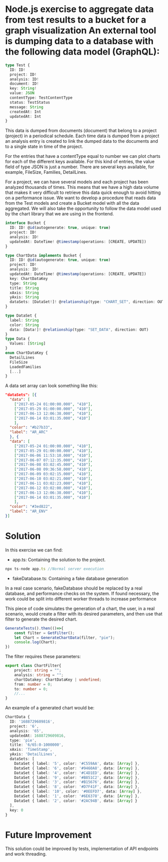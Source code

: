 # Node.js exercise to aggregate data from test results to a bucket for a graph visualization An external tool is dumping data to a database with the following data model (GraphQL):

```ts
type Test {
  ID: ID!
  project: ID!
  analysis: ID!
  document: ID!
  key: String!
  value: JSON
  contentType: TestContentType
  status: TestStatus
  message: String
  createdAt: Int
  updatedAt: Int
}
```

This data is dumped from documents (document) that belong to a project (project) in a periodical schedule. Each time data is dumped from a project an analysis entry is created to link the dumped data to the documents and to a single state in time of the project.

For the entries that have a contentType equal to number we can plot charts for each of the different keys available. For this kind of entries, the value field of type JSON is just a number. There are several keys available, for example, FileSize, Families, DetailLines. 

For a project, we can have several models and each project has been analyzed thousands of times. This means that we have a high data volume that makes it very difficult to retrieve this data quick enough to avoid hitting on a performance issue. We want to develop a procedure that reads data from the Test models and create a Bucket model with all the data aggregated. We will also take the opportunity to follow the data model used by the chart library that we are using in the frontend. 

```ts
interface Bucket {
  ID: ID! @id(autogenerate: true, unique: true)
  project: ID!
  analysis: ID!
  updatedAt: DateTime! @timestamp(operations: [CREATE, UPDATE])
}

type ChartData implements Bucket {
  ID: ID! @id(autogenerate: true, unique: true)
  project: ID!
  analysis: ID!
  updatedAt: DateTime! @timestamp(operations: [CREATE, UPDATE])
  key: ChartDataKey
  type: String
  title: String
  xAxis: String
  yAxis: String
  dataSets: [DataSet!]! @relationship(type: "CHART_SET", direction: OUT)
}

```

```ts
type DataSet {
  label: String
  color: String
  data: [Data!]! @relationship(type: "SET_DATA", direction: OUT)
}
type Data {
  Values: [String]
}
enum ChartDataKey {
  DetailLines
  FileSize
  LoadedFamilies
  [...]
}
```
A data set array can look something like this:

```json
"dataSets": [{
  "data": [
    ["2017-05-24 01:00:00.000", "410"],
    ["2017-05-29 01:00:00.000", "410"],
    ["2017-06-13 12:06:38.000", "410"],
    ["2017-06-14 03:01:35.000", "410"]
    ],
  "color": "#b27b33",
  "label": "AR_ARC"
  }, {
  "data": [
    ["2017-05-24 01:00:00.000", "410"],
    ["2017-05-29 01:00:00.000", "410"],
    ["2017-06-06 11:53:10.000", "410"],
    ["2017-06-07 07:12:35.000", "410"],
    ["2017-06-08 03:02:45.000", "410"],
    ["2017-06-08 09:36:58.000", "410"],
    ["2017-06-09 03:02:15.000", "410"],
    ["2017-06-10 03:02:21.000", "410"],
    ["2017-06-11 03:02:23.000", "410"],
    ["2017-06-12 03:02:00.000", "410"],
    ["2017-06-13 12:06:38.000", "410"],
    ["2017-06-14 03:01:35.000", "410"]
    ],
  "color": "#3ed822",
  "label": "AR_ENV"
}]
```

# Solution
In this exercise we can find: 
- app.ts: Containing the solution to the project.

````ts
npx ts-node app.ts //Normal server execution
````

- fakeDatabase.ts: Containing a fake database generation

In a real case scenario, fakeDatabase should be replaced by a real database, and performance checks on the system. If found necessary, the work could be split into different worker threads to increase performance

This piece of code simulates the generation of a chart, the user, in a real scenario, would create a filter with its desired parameters, and then use that filter to generate the desired chart. 

```ts
GenerateTests().then(()=>{
    const filter = GetFilter();
    let Chart = GenerateChartData(filter, "pie");
    console.log(Chart);
})
```

The filter requires these parameters:
````ts
export class ChartFilter{
    project: string = "";
    analysis: string = "";
    chartDatakey: ChartDataKey | undefined;
    from: number = 0;
    to: number = 0;
    //...
}
````
An example of a generated chart would be:

```ts
ChartData {
  ID: '1688729609816',
  project: '6',
  analysis: '65',
  updatedAt: 1688729609816,
  type: 'pie',
  title: '6/65:0-1000000',
  xAxis: 'TimeStamp',
  yAxis: 'DetailLines',
  dataSets: [
    DataSet { label: '5', color: '#C559AA', data: [Array] },
    DataSet { label: '6', color: '#9460A8', data: [Array] },
    DataSet { label: '4', color: '#C4D1ED', data: [Array] },
    DataSet { label: '9', color: '#B851C2', data: [Array] },
    DataSet { label: '3', color: '#B15676', data: [Array] },
    DataSet { label: '8', color: '#D7F41F', data: [Array] },
    DataSet { label: '10', color: '#0EEFD7', data: [Array] },
    DataSet { label: '1', color: '#6E6378', data: [Array] },
    DataSet { label: '2', color: '#2AC94B', data: [Array] }
  ],
  key: 0
}
```

# Future Improvement
This solution could be improved by tests, implementation of API endpoints and work threading.
